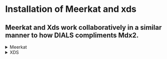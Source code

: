 # Installation of Meerkat and xds

## Meerkat and Xds work collaboratively in a similar manner to how DIALS compliments Mdx2. 

<details>

<summary>Meerkat</summary>
- [Meerkat](https://github.com/aglie/meerkat) is a python library developed by Arkadiy Simonov. It performs reciprocal space reconstruction from single crystal XRD data. 
- Meerkat can be installed using a package manager such as pip:
  
  ```
pip install meerkat
```

</details> 


<details>

<summary>XDS</summary>
- XDS is needed to run meerkat as it generates an orientation matrix for your dataset. 
- XDS can be downloaded from (https://wiki.uni-konstanz.de/pub/xds/XDS_html_doc/html_doc/downloading.html). The appropriate Tar file should be downloaded. Once decompressed and untarred, open xds_par, xds_conv and xds to make sure the download was successful. Make a new folder named xds, and move XDS.INP there. The programme is run via this file. 
  
</details> 
